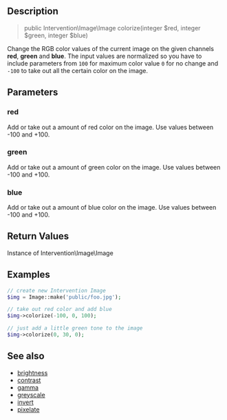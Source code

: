 ## Description

> public Intervention\Image\Image colorize(integer $red, integer $green, integer $blue)

Change the RGB color values of the current image on the given channels **red**, **green** and **blue**. The input values are normalized so you have to include parameters from ```100``` for maximum color value ```0``` for no change and ```-100``` to take out all the certain color on the image.


## Parameters

### red
Add or take out a amount of red color on the image. Use values between -100 and +100.

### green
Add or take out a amount of green color on the image. Use values between -100 and +100.

### blue
Add or take out a amount of blue color on the image. Use values between -100 and +100.


## Return Values
Instance of Intervention\Image\Image

## Examples

```php
// create new Intervention Image
$img = Image::make('public/foo.jpg');

// take out red color and add blue
$img->colorize(-100, 0, 100);

// just add a little green tone to the image
$img->colorize(0, 30, 0);
```

## See also

- [brightness](/api/brightness)
- [contrast](/api/contrast)
- [gamma](/api/gamma)
- [greyscale](/api/greyscale)
- [invert](/api/invert)
- [pixelate](/api/pixelate)
